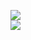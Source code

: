 [![](https://img.shields.io/badge/Made%20With-Github%20Spray-lightgrey.svg?style=for-the-badge&logo=github)](https://github.com/Annihil/github-spray#4464)  
[![](https://i.imgur.com/2DrTn0Z.gif)](https://github.com/Annihil/github-spray)
